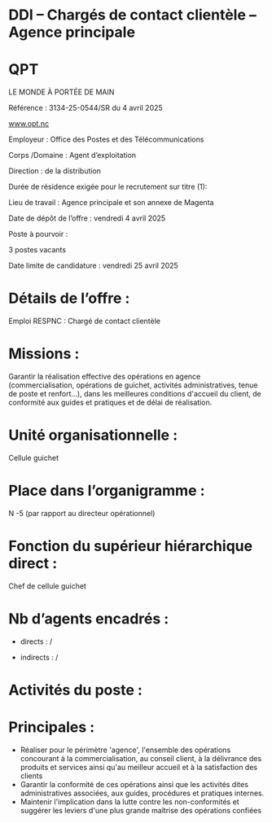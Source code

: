 # DDI – Chargés de contact clientèle – Agence principale

# QPT

LE MONDE À PORTÉE DE MAIN

Référence : 3134-25-0544/SR du 4 avril 2025

www.opt.nc

Employeur : Office des Postes et des Télécommunications

Corps /Domaine : Agent d’exploitation

Direction : de la distribution

Durée de résidence exigée pour le recrutement sur titre (1):

Lieu de travail : Agence principale et son annexe de Magenta

Date de dépôt de l’offre : vendredi 4 avril 2025

Poste à pourvoir :

3 postes vacants

Date limite de candidature : vendredi 25 avril 2025

# Détails de l’offre :

Emploi RESPNC : Chargé de contact clientèle

# Missions :

Garantir la réalisation effective des opérations en agence (commercialisation, opérations de guichet, activités administratives, tenue de poste et renfort…), dans les meilleures conditions d'accueil du client, de conformité aux guides et pratiques et de délai de réalisation.

# Unité organisationnelle :

Cellule guichet

# Place dans l’organigramme :

N -5 (par rapport au directeur opérationnel)

# Fonction du supérieur hiérarchique direct :

Chef de cellule guichet

# Nb d’agents encadrés :

- directs : /

- indirects : /

# Activités du poste :

# Principales :

- Réaliser pour le périmètre 'agence', l'ensemble des opérations concourant à la commercialisation, au conseil client, à la délivrance des produits et services ainsi qu'au meilleur accueil et à la satisfaction des clients
- Garantir la conformité de ces opérations ainsi que les activités dites administratives associées, aux guides, procédures et pratiques internes.
- Maintenir l'implication dans la lutte contre les non-conformités et suggérer les leviers d'une plus grande maîtrise des opérations confiées